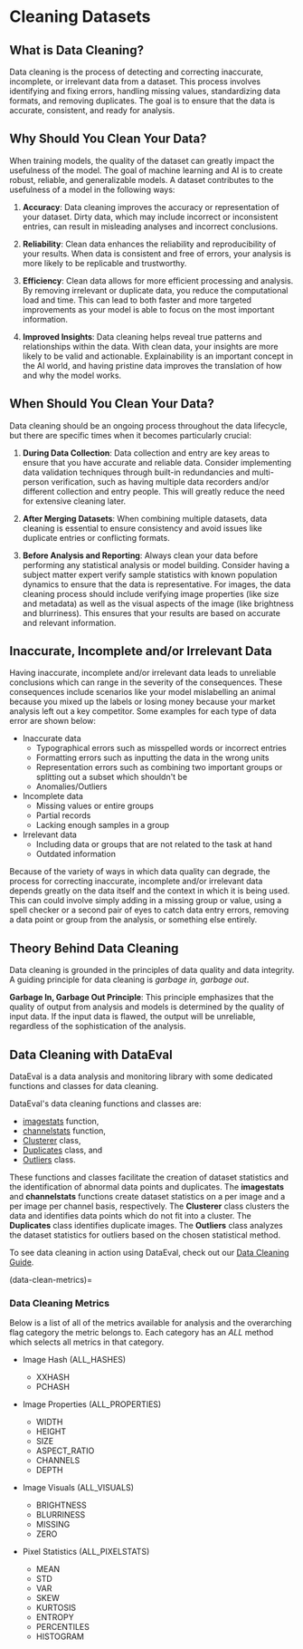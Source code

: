 # Cleaning Datasets

## What is Data Cleaning?

Data cleaning is the process of detecting and correcting inaccurate, incomplete, or irrelevant data from a dataset.
This process involves identifying and fixing errors, handling missing values, standardizing data formats, and removing duplicates.
The goal is to ensure that the data is accurate, consistent, and ready for analysis.

## Why Should You Clean Your Data?

When training models, the quality of the dataset can greatly impact the usefulness of the model.
The goal of machine learning and AI is to create robust, reliable, and generalizable models.
A dataset contributes to the usefulness of a model in the following ways:

1. **Accuracy**:
Data cleaning improves the accuracy or representation of your dataset.
Dirty data, which may include incorrect or inconsistent entries, can result in misleading analyses and incorrect conclusions.

2. **Reliability**:
Clean data enhances the reliability and reproducibility of your results.
When data is consistent and free of errors, your analysis is more likely to be replicable and trustworthy.

3. **Efficiency**:
Clean data allows for more efficient processing and analysis.
By removing irrelevant or duplicate data, you reduce the computational load and time.
This can lead to both faster and more targeted improvements as your model is able to focus on the most important information.

4. **Improved Insights**:
Data cleaning helps reveal true patterns and relationships within the data.
With clean data, your insights are more likely to be valid and actionable.
Explainability is an important concept in the AI world, and having pristine
data improves the translation of how and why the model works.

## When Should You Clean Your Data?

Data cleaning should be an ongoing process throughout the data lifecycle,
but there are specific times when it becomes particularly crucial:

1. **During Data Collection**:
Data collection and entry are key areas to ensure that you have accurate and reliable data.
Consider implementing data validation techniques through built-in redundancies and multi-person verification,
such as having multiple data recorders and/or different collection and entry people.
This will greatly reduce the need for extensive cleaning later.

2. **After Merging Datasets**:
When combining multiple datasets, data cleaning is essential to ensure consistency and 
avoid issues like duplicate entries or conflicting formats.

3. **Before Analysis and Reporting**:
Always clean your data before performing any statistical analysis or model building.
Consider having a subject matter expert verify sample statistics with known population dynamics to ensure that the data is representative.
For images, the data cleaning process should include verifying image properties (like size and metadata)
as well as the visual aspects of the image (like brightness and blurriness). 
This ensures that your results are based on accurate and relevant information.

## Inaccurate, Incomplete and/or Irrelevant Data

Having inaccurate, incomplete and/or irrelevant data leads to unreliable conclusions which can range in the severity of the consequences.
These consequences include scenarios like your model mislabelling an animal because you mixed up the labels or losing money because your market analysis left out a key competitor.
Some examples for each type of data error are shown below:
* Inaccurate data
    * Typographical errors such as misspelled words or incorrect entries
    * Formatting errors such as inputting the data in the wrong units
    * Representation errors such as combining two important groups or splitting out a subset which shouldn't be 
    * Anomalies/Outliers
* Incomplete data
    * Missing values or entire groups
    * Partial records
    * Lacking enough samples in a group 
* Irrelevant data
    * Including data or groups that are not related to the task at hand
    * Outdated information

Because of the variety of ways in which data quality can degrade,
the process for correcting inaccurate, incomplete and/or irrelevant data
depends greatly on the data itself and the context in which it is being used.
This can could involve simply adding in a missing group or value,
using a spell checker or a second pair of eyes to catch data entry errors,
removing a data point or group from the analysis, or something else entirely.

## Theory Behind Data Cleaning

Data cleaning is grounded in the principles of data quality and data integrity.
A guiding principle for data cleaning is _garbage in, garbage out_.

**Garbage In, Garbage Out Principle**:
This principle emphasizes that the quality of output from analysis and models is 
determined by the quality of input data.
If the input data is flawed, the output will be unreliable,
regardless of the sophistication of the analysis.


## Data Cleaning with DataEval

DataEval is a data analysis and monitoring library with some dedicated functions and classes for data cleaning.

DataEval's data cleaning functions and classes are:
* [imagestats](Stats.md#imagestats) function,
* [channelstats](Stats.md#channelstats) function,
* [Clusterer](Clusterer.md) class,
* [Duplicates](Duplicates.md) class, and
* [Outliers](Outliers.md) class.

These functions and classes facilitate the creation of dataset statistics and
the identification of abnormal data points and duplicates. 
The **imagestats** and **channelstats** functions create dataset statistics on a per image and a per image per channel basis, respectively.
The **Clusterer** class clusters the data and identifies data points which do not fit into a cluster.
The **Duplicates** class identifies duplicate images.
The **Outliers** class analyzes the dataset statistics for outliers based on the chosen statistical method.

To see data cleaning in action using DataEval, check out our [Data Cleaning Guide](../tutorials/EDA_Part1.ipynb).

(data-clean-metrics)=
### Data Cleaning Metrics

Below is a list of all of the metrics available for analysis and the overarching flag category the metric belongs to.
Each category has an _ALL_ method which selects all metrics in that category.

* Image Hash (ALL_HASHES)
    * XXHASH
    * PCHASH

* Image Properties (ALL_PROPERTIES)
    * WIDTH
    * HEIGHT
    * SIZE
    * ASPECT_RATIO
    * CHANNELS
    * DEPTH

* Image Visuals (ALL_VISUALS)
    * BRIGHTNESS
    * BLURRINESS
    * MISSING
    * ZERO

* Pixel Statistics (ALL_PIXELSTATS)
    * MEAN
    * STD
    * VAR
    * SKEW
    * KURTOSIS
    * ENTROPY
    * PERCENTILES
    * HISTOGRAM
